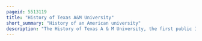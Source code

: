 ```yaml
---
pageid: 5513119
title: "History of Texas A&M University"
short_summary: "History of an American university"
description: "The History of Texas A & M University, the first public Institution of higher Education in Texas, began in 1871, when the Agricultural and Mechanical College of Texas was established as a land-grant College by the Reconstruction-Era Texas Legislature. Classes began on 4 October 1876. Although Texas am was originally scheduled to be established under the texas Constitution as a Branch of the yet-to-be-created University of texas subsequent Acts of the texas Legislature never gave the University any Authority over. In 1875, the Legislature separated the Administrations of A & M and the University of Texas, which still existed only on Paper."
---
```

